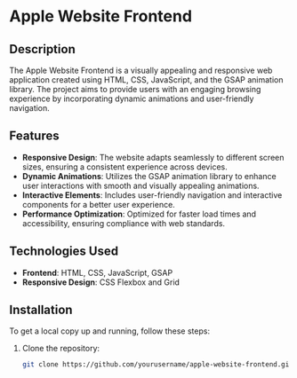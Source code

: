# Apple Website Frontend

## Description
The Apple Website Frontend is a visually appealing and responsive web application created using HTML, CSS, JavaScript, and the GSAP animation library. The project aims to provide users with an engaging browsing experience by incorporating dynamic animations and user-friendly navigation.

## Features
- **Responsive Design**: The website adapts seamlessly to different screen sizes, ensuring a consistent experience across devices.
- **Dynamic Animations**: Utilizes the GSAP animation library to enhance user interactions with smooth and visually appealing animations.
- **Interactive Elements**: Includes user-friendly navigation and interactive components for a better user experience.
- **Performance Optimization**: Optimized for faster load times and accessibility, ensuring compliance with web standards.

## Technologies Used
- **Frontend**: HTML, CSS, JavaScript, GSAP
- **Responsive Design**: CSS Flexbox and Grid

## Installation
To get a local copy up and running, follow these steps:

1. Clone the repository:
   ```bash
   git clone https://github.com/yourusername/apple-website-frontend.git
